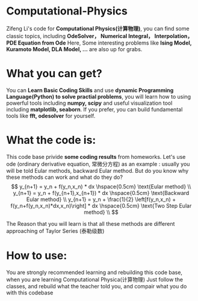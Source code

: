 # Computational-Physics
Zifeng Li's code for **Computational Physics(计算物理)**,
you can find some classic topics, including **OdeSolver， Numerical Integral， Interpolation，PDE Equation from Ode** Here,
Some interesting problems like **Ising Model, Kuramoto Model, DLA Model, ...** are also up for grabs.

# What you can get?
You can **Learn Basic Coding Skills** and use **dynamic Programming Language(Python) to solve practial problems**, you will learn how to
using powerful tools including **numpy, scipy** and useful visualization tool including **matplotlib, seaborn**. If you prefer, you can build fundamental tools like **fft, odesolver** for yourself.

# What the code is:
This code base privide **some coding results** from homeworks. Let's use ode (ordinary derivative equation, 常微分方程) as an example : 
usually you will be told Eular methods, backward Eular method. But do you know why these methods can work and what do they do?
$$
y_{n+1} = y_n + f(y_n,x_n) * dx \hspace{0.5cm} \text{Eular method}
\\
y_{n+1} = y_n + f(y_{n+1},x_{n+1}) * dx \hspace{0.5cm} \text{Backward Eular method}
\\
y_{n+1} = y_n + \frac{1}{2} \left[f(y_n,x_n) + f(y_n+f(y_n,x_n)*dx,x_n)\right] * dx \hspace{0.5cm} \text{Two Step Eular method}
\\
$$

The Reason that you will learn is that all these methods are different approaching of Taylor Series (泰勒级数)

# How to use:
You are strongly recommended learning and rebuilding this code base, when you are learning Computational Physica(计算物理)
Just follow the classes, and rebuild what the teacher told you, and compair what you do with this codebase


